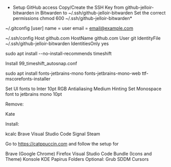 - Setup GitHub access
Copy/Create the SSH Key from github-jelloir-bitwarden in Bitwarden to ~/.ssh/github-jelloir-bitwarden
Set the correct permissions
chmod 600 ~/.ssh/github-jelloir-bitwarden*

~/.gitconfig
[user]
        name = user
        email = email@example.com

~/.ssh/config
Host github.com
  HostName github.com
  User git
  IdentityFile ~/.ssh/github-jelloir-bitwarden
  IdentitiesOnly yes


sudo apt install --no-install-recommends timeshift

Install 99_timeshift_autosnap.conf

sudo apt install fonts-jetbrains-mono fonts-jetbrains-mono-web ttf-mscorefonts-installer


Set UI fonts to Inter 10pt RGB Antialiasing Medium Hinting
Set Monospace font to jetbrains mono 10pt

Remove:

Kate

Install:

kcalc
Brave
Visual Studio Code
Signal
Steam

Go to https://catppuccin.com and follow the setup for

Brave (Google Chrome)
Firefox
Visual Studio Code Bundle (Icons and Theme)
Konsole
KDE
Papirus Folders
Optional:
Grub
SDDM
Cursors


